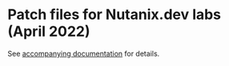 # Patch files for Nutanix.dev labs (April 2022)

See [accompanying documentation](https://confluence.eng.nutanix.com:8443/x/tjVWCw) for details.
